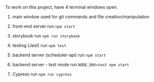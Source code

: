 To work on this project, have 4 terminal windows open.
1. main window
used for git commands and file creation/manipulation

2. front-end server
run `npm start`

3. storybook
run `npm run storybook`

4. testing (Jest)
run `npm test`

5. backend server (scheduler-api)
run `npm start`

6. backend server - test mode
run `NODE_ENV=test npm start`

7. Cypress
run `npm run cypress`
